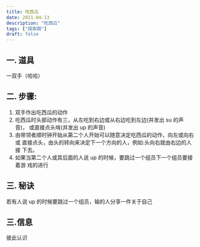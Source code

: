 ```yaml
---
title: 吃西瓜
date: 2021-04-13
description: "吃西瓜"
tags: ["探索期"]
draft: false
---
```

## 一. 道具
一双手（哈哈）
## 二. 步骤:
1. 双手作出吃西瓜的动作
2. 吃西瓜时头部动作有三，从左吃到右边或从右边吃到左边(并发出 su 的声音)， 或直接点头啃(并发出 up 的声音)
3. 由带领者顺时钟开始从第二个人开始可以随意决定吃西瓜的动作，向左或向右或 直接点头，由头的转向来决定下一个方向的人，例如:头向右就由右边的人接 下去。
4. 如果当第二个人或其后面的人说 up 的时候，要跳过一个组员下一个组员要接着游 戏的进行


## 三. 秘诀

若有人说 up 的时候要跳过一个组员，输的人分享一件关于自己

## 三.信息

彼此认识